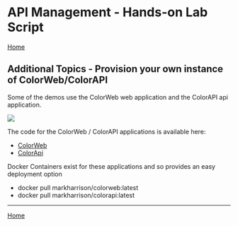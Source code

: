 # API Management - Hands-on Lab Script

[Home](README.md)

## Additional Topics - Provision your own instance of ColorWeb/ColorAPI

Some of the demos use the ColorWeb web application and the ColorAPI api application.

![](Images/APIMColorWebUnlimited.png)

The code for the ColorWeb / ColorAPI applications is available here:

- [ColorWeb](https://github.com/markharrison/ColorWeb)
- [ColorApi](https://github.com/markharrison/ColorAPI)

Docker Containers exist for these applications and so provides an easy deployment option

- docker pull markharrison/colorweb:latest
- docker pull markharrison/colorapi:latest

---
[Home](README.md)  
